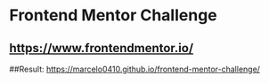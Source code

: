 # Frontend Mentor Challenge 
## https://www.frontendmentor.io/

##Result:
https://marcelo0410.github.io/frontend-mentor-challenge/
